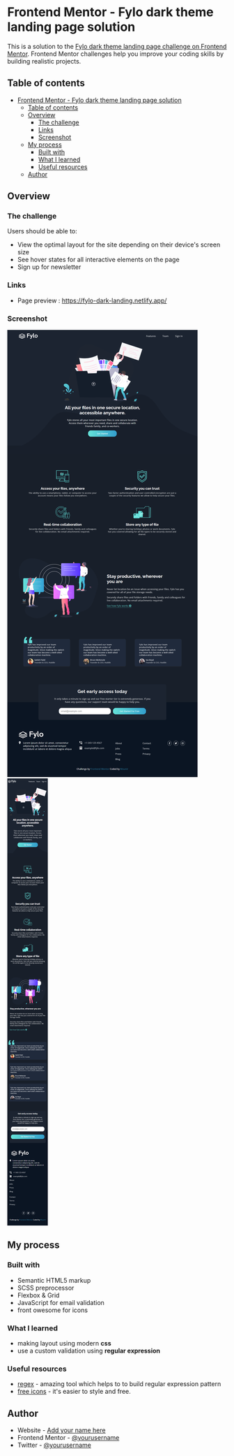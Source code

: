 # Frontend Mentor - Fylo dark theme landing page solution

This is a solution to the [Fylo dark theme landing page challenge on Frontend Mentor](https://www.frontendmentor.io/challenges/fylo-dark-theme-landing-page-5ca5f2d21e82137ec91a50fd). Frontend Mentor challenges help you improve your coding skills by building realistic projects. 

## Table of contents

- [Frontend Mentor - Fylo dark theme landing page solution](#frontend-mentor---fylo-dark-theme-landing-page-solution)
  - [Table of contents](#table-of-contents)
  - [Overview](#overview)
    - [The challenge](#the-challenge)
    - [Links](#links)
    - [Screenshot](#screenshot)
  - [My process](#my-process)
    - [Built with](#built-with)
    - [What I learned](#what-i-learned)
    - [Useful resources](#useful-resources)
  - [Author](#author)

## Overview

### The challenge

Users should be able to:

- View the optimal layout for the site depending on their device's screen size
- See hover states for all interactive elements on the page
- Sign up for newsletter
  
### Links
- Page preview : https://fylo-dark-landing.netlify.app/


### Screenshot

![](./dist/images/screenshots/Fylo-landing-dark-desktop.png)
![](./dist/images/screenshots/Fylo-landing-dark-mobile.png)


## My process

### Built with

- Semantic HTML5 markup
- SCSS preprocessor
- Flexbox & Grid
- JavaScript for email validation 
- front owesome for icons


### What I learned

- making layout using modern **css**
- use a custom validation using **regular expression**

### Useful resources

- [regex](https://regexr.com/) - amazing tool which helps to to build regular expression pattern
- [free icons](https://fontawesome.com/) - it's easier to style and free.


## Author

- Website - [Add your name here](https://www.your-site.com)
- Frontend Mentor - [@yourusername](https://www.frontendmentor.io/profile/yourusername)
- Twitter - [@yourusername](https://www.twitter.com/yourusername)

